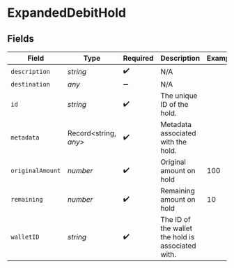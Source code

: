 # ExpandedDebitHold


## Fields

| Field                                             | Type                                              | Required                                          | Description                                       | Example                                           |
| ------------------------------------------------- | ------------------------------------------------- | ------------------------------------------------- | ------------------------------------------------- | ------------------------------------------------- |
| `description`                                     | *string*                                          | :heavy_check_mark:                                | N/A                                               |                                                   |
| `destination`                                     | *any*                                             | :heavy_minus_sign:                                | N/A                                               |                                                   |
| `id`                                              | *string*                                          | :heavy_check_mark:                                | The unique ID of the hold.                        |                                                   |
| `metadata`                                        | Record<string, *any*>                             | :heavy_check_mark:                                | Metadata associated with the hold.                |                                                   |
| `originalAmount`                                  | *number*                                          | :heavy_check_mark:                                | Original amount on hold                           | 100                                               |
| `remaining`                                       | *number*                                          | :heavy_check_mark:                                | Remaining amount on hold                          | 10                                                |
| `walletID`                                        | *string*                                          | :heavy_check_mark:                                | The ID of the wallet the hold is associated with. |                                                   |